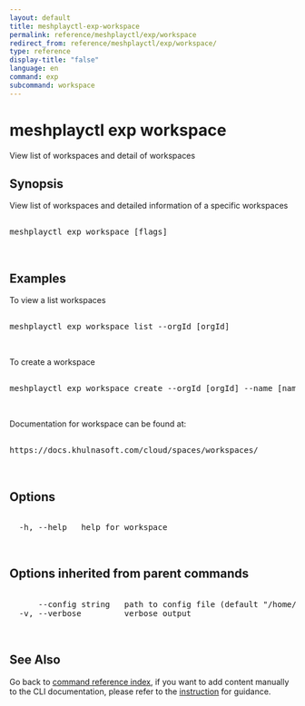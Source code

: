 ```yaml
---
layout: default
title: meshplayctl-exp-workspace
permalink: reference/meshplayctl/exp/workspace
redirect_from: reference/meshplayctl/exp/workspace/
type: reference
display-title: "false"
language: en
command: exp
subcommand: workspace
---
```


# meshplayctl exp workspace

View list of workspaces and detail of workspaces

## Synopsis

View list of workspaces and detailed information of a specific workspaces
<pre class='codeblock-pre'>
<div class='codeblock'>
meshplayctl exp workspace [flags]

</div>
</pre> 

## Examples

To view a list workspaces
<pre class='codeblock-pre'>
<div class='codeblock'>
meshplayctl exp workspace list --orgId [orgId]

</div>
</pre> 

To create a workspace
<pre class='codeblock-pre'>
<div class='codeblock'>
meshplayctl exp workspace create --orgId [orgId] --name [name] --description [description]

</div>
</pre> 

Documentation for workspace can be found at:
<pre class='codeblock-pre'>
<div class='codeblock'>
https://docs.khulnasoft.com/cloud/spaces/workspaces/

</div>
</pre> 

## Options

<pre class='codeblock-pre'>
<div class='codeblock'>
  -h, --help   help for workspace

</div>
</pre>

## Options inherited from parent commands

<pre class='codeblock-pre'>
<div class='codeblock'>
      --config string   path to config file (default "/home/runner/.meshplay/config.yaml")
  -v, --verbose         verbose output

</div>
</pre>

## See Also

Go back to [command reference index](/reference/meshplayctl/), if you want to add content manually to the CLI documentation, please refer to the [instruction](/project/contributing/contributing-cli#preserving-manually-added-documentation) for guidance.
